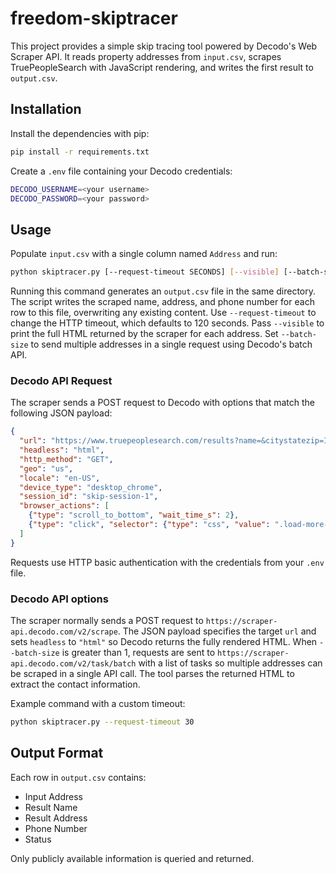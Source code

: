 # freedom-skiptracer

This project provides a simple skip tracing tool powered by Decodo's Web Scraper API. It reads property addresses from `input.csv`, scrapes TruePeopleSearch with JavaScript rendering, and writes the first result to `output.csv`.

## Installation

Install the dependencies with pip:

```bash
pip install -r requirements.txt
```

Create a `.env` file containing your Decodo credentials:

```bash
DECODO_USERNAME=<your username>
DECODO_PASSWORD=<your password>
```

## Usage

Populate `input.csv` with a single column named `Address` and run:

```bash
python skiptracer.py [--request-timeout SECONDS] [--visible] [--batch-size N]
```
Running this command generates an `output.csv` file in the same directory. The
script writes the scraped name, address, and phone number for each row to this
file, overwriting any existing content.
Use `--request-timeout` to change the HTTP timeout, which defaults to 120 seconds.
Pass `--visible` to print the full HTML returned by the scraper for each address.
Set `--batch-size` to send multiple addresses in a single request using
Decodo's batch API.

### Decodo API Request

The scraper sends a POST request to Decodo with options that match the
following JSON payload:

```json
{
  "url": "https://www.truepeoplesearch.com/results?name=&citystatezip=IN+47371",
  "headless": "html",
  "http_method": "GET",
  "geo": "us",
  "locale": "en-US",
  "device_type": "desktop_chrome",
  "session_id": "skip-session-1",
  "browser_actions": [
    {"type": "scroll_to_bottom", "wait_time_s": 2},
    {"type": "click", "selector": {"type": "css", "value": ".load-more-button"}, "wait_time_s": 1}
  ]
}
```
Requests use HTTP basic authentication with the credentials from your `.env` file.

### Decodo API options

The scraper normally sends a POST request to
`https://scraper-api.decodo.com/v2/scrape`. The JSON payload specifies the
target `url` and sets `headless` to `"html"` so Decodo returns the fully
rendered HTML. When `--batch-size` is greater than 1, requests are sent to
`https://scraper-api.decodo.com/v2/task/batch` with a list of tasks so multiple
addresses can be scraped in a single API call. The tool parses the returned HTML
to extract the contact information.

Example command with a custom timeout:

```bash
python skiptracer.py --request-timeout 30
```

## Output Format

Each row in `output.csv` contains:

- Input Address
- Result Name
- Result Address
- Phone Number
- Status

Only publicly available information is queried and returned.

